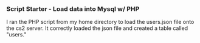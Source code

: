 ### Script Starter - Load data into Mysql w/ PHP

I ran the PHP script from my home directory to load the users.json file onto
the cs2 server. It correctly loaded the json file and created a table called
"users."
